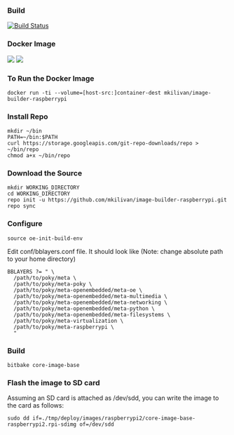 ### Build
[![Build
Status](https://travis-ci.org/mkilivan/image-builder-raspberrypi.svg?branch=master)](https://travis-ci.org/mkilivan/image-builder-raspberrypi)

### Docker Image
[![](https://images.microbadger.com/badges/image/mkilivan/image-builder-raspberrypi.svg)](https://microbadger.com/images/mkilivan/image-builder-raspberrypi
"Get your own image badge on microbadger.com")
[![](https://images.microbadger.com/badges/version/mkilivan/image-builder-raspberrypi.svg)](https://microbadger.com/images/mkilivan/image-builder-raspberrypi
"Get your own version badge on microbadger.com")

### To Run the Docker Image
```
docker run -ti --volume=[host-src:]container-dest mkilivan/image-builder-raspberrypi
```
### Install Repo
```
mkdir ~/bin
PATH=~/bin:$PATH
curl https://storage.googleapis.com/git-repo-downloads/repo > ~/bin/repo
chmod a+x ~/bin/repo
```
### Download the Source
```
mkdir WORKING_DIRECTORY
cd WORKING_DIRECTORY
repo init -u https://github.com/mkilivan/image-builder-raspberrypi.git
repo sync
```
### Configure
```
source oe-init-build-env 
```
Edit conf/bblayers.conf file. It should look like (Note: change absolute path to your home directory) 
```
BBLAYERS ?= " \
  /path/to/poky/meta \
  /path/to/poky/meta-poky \
  /path/to/poky/meta-openembedded/meta-oe \
  /path/to/poky/meta-openembedded/meta-multimedia \
  /path/to/poky/meta-openembedded/meta-networking \
  /path/to/poky/meta-openembedded/meta-python \
  /path/to/poky/meta-openembedded/meta-filesystems \
  /path/to/poky/meta-virtualization \
  /path/to/poky/meta-raspberrypi \
  "
```
### Build
```
bitbake core-image-base
````
### Flash the image to SD card
Assuming an SD card is attached as /dev/sdd, you can write the image to the card as follows:
```
sudo dd if=./tmp/deploy/images/raspberrypi2/core-image-base-raspberrypi2.rpi-sdimg of=/dev/sdd
```
